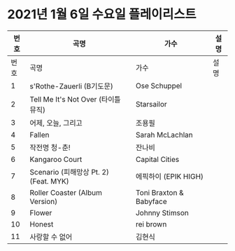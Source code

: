 # 2021년 1월 6일 수요일 플레이리스트

| 번호 | 곡명 | 가수 | 설명 |
|------|------|------|------|
| 번호 | 곡명 | 가수 | 설명 |
| 1 | s'Rothe-Zauerli (B기도문) | Ose Schuppel |  |
| 2 | Tell Me It's Not Over (타이틀 뮤직) | Starsailor |  |
| 3 | 어제, 오늘, 그리고 | 조용필 |  |
| 4 | Fallen | Sarah McLachlan |  |
| 5 | 작전명 청-춘! | 잔나비 |  |
| 6 | Kangaroo Court | Capital Cities |  |
| 7 | Scenario (피해망상 Pt. 2) (Feat. MYK) | 에픽하이 (EPIK HIGH) |  |
| 8 | Roller Coaster (Album Version) | Toni Braxton & Babyface |  |
| 9 | Flower | Johnny Stimson |  |
| 10 | Honest | rei brown |  |
| 11 | 사랑할 수 없어 | 김현식 |  |
